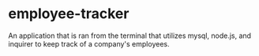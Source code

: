 # employee-tracker
An application that is ran from the terminal that utilizes mysql, node.js, and inquirer to keep track of a company's employees.
